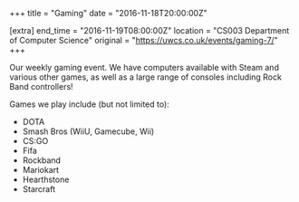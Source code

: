 +++
title = "Gaming"
date = "2016-11-18T20:00:00Z"

[extra]
end_time = "2016-11-19T08:00:00Z"
location = "CS003 Department of Computer Science"
original = "https://uwcs.co.uk/events/gaming-7/"
+++

Our weekly gaming event. We have computers available with Steam and various other games, as well as a large range of consoles including Rock Band controllers\!

Games we play include (but not limited to):

  - DOTA
  - Smash Bros (WiiU, Gamecube, Wii)
  - CS:GO
  - Fifa
  - Rockband
  - Mariokart
  - Hearthstone
  - Starcraft

